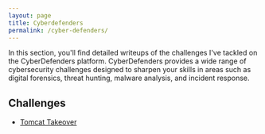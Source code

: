 ```yaml
---
layout: page
title: Cyberdefenders
permalink: /cyber-defenders/
---
```


In this section, you'll find detailed writeups of the challenges I've tackled on the CyberDefenders platform. CyberDefenders provides a wide range of cybersecurity challenges designed to sharpen your skills in areas such as digital forensics, threat hunting, malware analysis, and incident response.

## Challenges
- [Tomcat Takeover](./tomcat-takeover)
